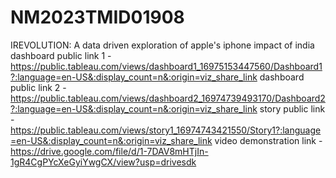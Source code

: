 # NM2023TMID01908 
IREVOLUTION: A data driven exploration of apple's iphone impact of india
dashboard public link 1 - https://public.tableau.com/views/dashboard1_16975153447560/Dashboard1?:language=en-US&:display_count=n&:origin=viz_share_link
dashboard public link 2 - https://public.tableau.com/views/dashboard2_16974739493170/Dashboard2?:language=en-US&:display_count=n&:origin=viz_share_link
story public link - https://public.tableau.com/views/story1_16974743421550/Story1?:language=en-US&:display_count=n&:origin=viz_share_link
video demonstration link - https://drive.google.com/file/d/1-7DAV8mHTjIn-1gR4CgPYcXeGyiYwgCX/view?usp=drivesdk
